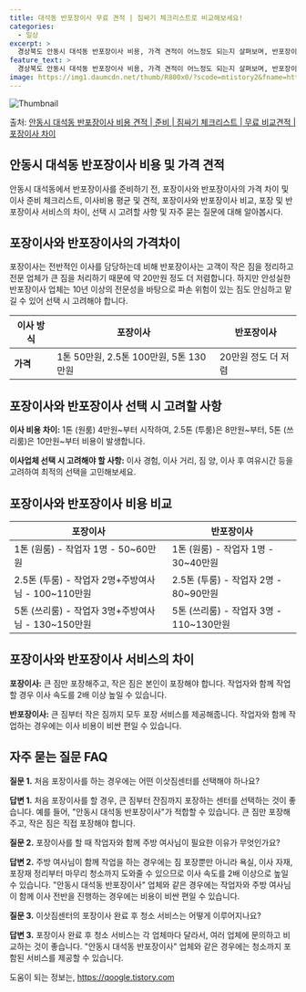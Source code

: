 ```yaml
---
title: 대석동 반포장이사 무료 견적 | 짐싸기 체크리스트로 비교해보세요!
categories:
  - 일상
excerpt: >
  경상북도 안동시 대석동 반포장이사 비용, 가격 견적이 어느정도 되는지 살펴보며, 반포장이사를 준비함에 있어 짐싸기 준비 체크리스트가 무엇인지 보겠습니다. 마지막으로 포장이사와 차이점을 통해 무료 비교견적으로 어떤 것이 더 합리적인 선택인지 공유 드립니다.안동시 대석동 포장이사 견적 샘플 보기 👈 클릭안동시 대석동 포장이사 가격 살펴보기 👈 클릭안동시 대석동 반포장이사 평균 이사 비용평수안동시 대석동 평균 이사 비용원룸 이사9평 이하 (1톤)30만원~투룸/쓰리룸 이사16평 ~ 20평 (2.5톤)80만원~쓰리룸 이사21평 (5톤) ~110만원~우리집 무료 이사견적 받기 👈 클릭포장 vs 반포장: 이사 방식의 가장 큰 차이점이사 비용과 작업 범위에 따른 차이포장이사는 1톤 50만원, 2.5톤 100만원,..
feature_text: >
  경상북도 안동시 대석동 반포장이사 비용, 가격 견적이 어느정도 되는지 살펴보며, 반포장이사를 준비함에 있어 짐싸기 준비 체크리스트가 무엇인지 보겠습니다. 마지막으로 포장이사와 차이점을 통해 무료 비교견적으로 어떤 것이 더 합리적인 선택인지 공유 드립니다.안동시 대석동 포장이사 견적 샘플 보기 👈 클릭안동시 대석동 포장이사 가격 살펴보기 👈 클릭안동시 대석동 반포장이사 평균 이사 비용평수안동시 대석동 평균 이사 비용원룸 이사9평 이하 (1톤)30만원~투룸/쓰리룸 이사16평 ~ 20평 (2.5톤)80만원~쓰리룸 이사21평 (5톤) ~110만원~우리집 무료 이사견적 받기 👈 클릭포장 vs 반포장: 이사 방식의 가장 큰 차이점이사 비용과 작업 범위에 따른 차이포장이사는 1톤 50만원, 2.5톤 100만원,..
image: https://img1.daumcdn.net/thumb/R800x0/?scode=mtistory2&fname=https%3A%2F%2Fblog.kakaocdn.net%2Fdn%2FONRuu%2FbtsHdgmiq00%2F1g5XA01AJFi7Pix0kaTET1%2Fimg.webp
---
```


![Thumbnail](https://img1.daumcdn.net/thumb/R800x0/?scode=mtistory2&fname=https%3A%2F%2Fblog.kakaocdn.net%2Fdn%2FONRuu%2FbtsHdgmiq00%2F1g5XA01AJFi7Pix0kaTET1%2Fimg.webp)

<p>출처: <a href="https://qoogle.tistory.com/9455" rel="dofollow">안동시 대석동 반포장이사 비용 견적 | 준비 | 짐싸기 체크리스트 | 무료 비교견적 | 포장이사 차이</a> </p>

## 안동시 대석동 반포장이사 비용 및 가격 견적

안동시 대석동에서 반포장이사를 준비하기 전, 포장이사와 반포장이사의 가격 차이 및 이사 준비 체크리스트, 이사비용 평균 및 견적, 포장이사와
반포장이사 비교, 포장 및 반포장이사 서비스의 차이, 선택 시 고려할 사항 및 자주 묻는 질문에 대해 알아봅시다.

## 포장이사와 반포장이사의 가격차이

포장이사는 전반적인 이사를 담당하는데 비해 반포장이사는 고객이 작은 짐을 정리하고 전문 업체가 큰 짐을 처리하기 때문에 약 20만원 정도 더
저렴합니다. 하지만 안성실한 반포장이사 업체는 10년 이상의 전문성을 바탕으로 파손 위험이 있는 짐도 안심하고 맡길 수 있어 선택 시
고려해야 합니다.

**이사 방식** | **포장이사** | **반포장이사**  
---|---|---  
**가격** | 1톤 50만원, 2.5톤 100만원, 5톤 130만원 | 20만원 정도 더 저렴  
  
## 포장이사와 반포장이사 선택 시 고려할 사항

**이사 비용 차이:** 1톤 (원룸) 4만원~부터 시작하여, 2.5톤 (투룸)은 8만원~부터, 5톤 (쓰리룸)은 10만원~부터 비용이
발생합니다.

**이사업체 선택 시 고려해야 할 사항:** 이사 경험, 이사 거리, 짐 양, 이사 후 여유시간 등을 고려하여 최적의 선택을 고민해보세요.

## 포장이사와 반포장이사 비용 비교

**포장이사** | **반포장이사**  
---|---  
1톤 (원룸) - 작업자 1명 - 50~60만원 | 1톤 (원룸) - 작업자 1명 - 30~40만원  
2.5톤 (투룸) - 작업자 2명+주방여사님 - 100~110만원 | 2.5톤 (투룸) - 작업자 2명 - 80~90만원  
5톤 (쓰리룸) - 작업자 3명+주방여사님 - 130~150만원 | 5톤 (쓰리룸) - 작업자 3명 - 110~130만원  
  
## 포장이사와 반포장이사 서비스의 차이

**포장이사:** 큰 짐만 포장해주고, 작은 짐은 본인이 포장해야 합니다. 작업자와 함께 작업할 경우 이사 속도를 2배 이상 높일 수
있습니다.

**반포장이사:** 큰 짐부터 작은 짐까지 모두 포장 서비스를 제공해줍니다. 작업자와 함께 작업하는 경우에는 이사 비용이 비싼 편일 수
있습니다.

## 자주 묻는 질문 FAQ

**질문 1.** 처음 포장이사를 하는 경우에는 어떤 이삿짐센터를 선택해야 하나요?

**답변 1.** 처음 포장이사를 할 경우, 큰 짐부터 잔짐까지 포장하는 센터를 선택하는 것이 좋습니다. 예를 들어, "안동시 대석동
반포장이사"가 적합할 수 있습니다. 큰 짐만 포장해주고, 작은 짐은 직접 포장해야 합니다.

**질문 2.** 포장이사를 할 때 작업자와 함께 주방 여사님이 필요한 이유가 무엇인가요?

**답변 2.** 주방 여사님이 함께 작업을 하는 경우에는 짐 포장뿐만 아니라 욕실, 이사 자재, 포장재 정리부터 마무리 청소까지 도와줄 수
있으므로 이사 속도를 2배 이상으로 높일 수 있습니다. "안동시 대석동 반포장이사" 업체와 같은 경우에는 작업자와 주방 여사님이 함께 이사
전반을 진행하는 경우에는 비용이 비싼 편일 수 있습니다.

**질문 3.** 이삿짐센터의 포장이사 완료 후 청소 서비스는 어떻게 이루어지나요?

**답변 3.** 포장이사 완료 후 청소 서비스는 각 업체마다 달라서, 여러 업체에 문의하고 비교하는 것이 좋습니다. "안동시 대석동
반포장이사" 업체와 같은 경우에는 청소까지 포함된 서비스를 제공할 수 있습니다.

 

도움이 되는 정보는, <a href="https://qoogle.tistory.com" rel="dofollow">https://qoogle.tistory.com</a>


